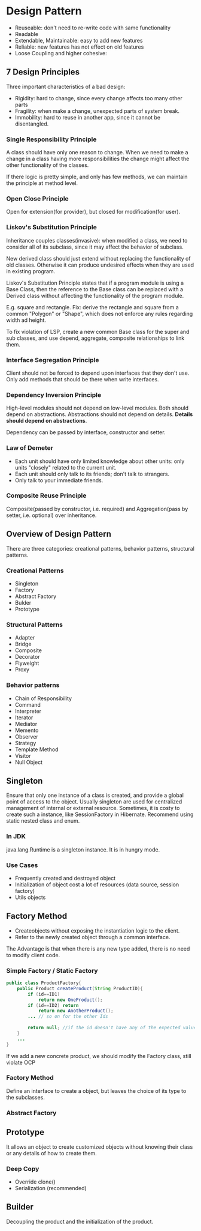 # Design Pattern

* Reuseable: don't need to re-write code with same functionality
* Readable
* Extendable, Maintainable: easy to add new features
* Reliable: new features has not effect on old features
* Loose Coupling and higher cohesive:

## 7 Design Principles
Three important characteristics of a bad design:
* Rigidity: hard to change, since every change affects too many other parts
* Fragility: when make a change, unexpected parts of system break.
* Immobility: hard to reuse in another app, since it cannot be disentangled.

### Single Responsibility Principle
A class should have only one reason to change. When we need to make a change in a class having more responsibilities the change might affect the other functionality of the classes. 

If there logic is pretty simple, and only has few methods, we can maintain the principle at method level.

### Open Close Principle
Open for extension(for provider), but closed for modification(for user).

### Liskov's Substitution Principle
Inheritance couples classes(invasive): when modified a class, we need to consider all of its subclass, since it may affect the behavior of subclass. 

New derived class should just extend without replacing the functionality of old classes. Otherwise it can produce undesired effects when they are used in existing program. 

Liskov's Substitution Principle states that if a program module is using a Base Class, then the reference to the Base class can be replaced with a Derived class without affecting the functionality of the program module.

E.g. square and rectangle. Fix: derive the rectangle and square from a common "Polygon" or "Shape", which does not enforce any rules regarding width ad height.

To fix violation of LSP, create a new common Base class for the super and sub classes, and use depend, aggregate, composite relationships to link them.

### Interface Segregation Principle
Client should not be forced to depend upon interfaces that they don't use. Only add methods that should be there when write interfaces.

### Dependency Inversion Principle
High-level modules should not depend on low-level modules. Both should depend on abstractions.
Abstractions should not depend on details. **Details should depend on abstractions**.

Dependency can be passed by interface, constructor and setter.

### Law of Demeter
* Each unit should have only limited knowledge about other units: only units "closely" related to the current unit.
* Each unit should only talk to its friends; don't talk to strangers.
* Only talk to your immediate friends.

### Composite Reuse Principle
Composite(passed by constructor, i.e. required) and Aggregation(pass by setter, i.e. optional) over inheritance.

## Overview of Design Pattern

There are three categories: creational patterns, behavior patterns, structural patterns.

### Creational Patterns
* Singleton
* Factory
* Abstract Factory
* Bulder
* Prototype

### Structural Patterns
* Adapter
* Bridge
* Composite
* Decorator
* Flyweight
* Proxy

### Behavior patterns
* Chain of Responsibility
* Command
* Interpreter
* Iterator
* Mediator
* Memento
* Observer
* Strategy
* Template Method
* Visitor
* Null Object

## Singleton

Ensure that only one instance of a class is created, and provide a global point of access to the object. Usually singleton are used for centralized management of internal or external resource. Sometimes, it is costy to create such a instance, like SessionFactory in Hibernate.
Recommend using static nested class and enum.

### In JDK
java.lang.Runtime is a singleton instance. It is in hungry mode.

### Use Cases
* Frequently created and destroyed object
* Initialization of object cost a lot of resources (data source, session factory)
* Utils objects

## Factory Method
* Createobjects without exposing the instantiation logic to the client.
* Refer to the newly created object through a common interface.

The Advantage is that when there is any new type added, there is no need to modify client code.

### Simple Factory / Static Factory
```java
public class ProductFactory{
	public Product createProduct(String ProductID){
		if (id==ID1)
			return new OneProduct();
		if (id==ID2) return
			return new AnotherProduct();
		... // so on for the other Ids
		
        return null; //if the id doesn't have any of the expected values
    }
    ...
}
```
If we add a new concrete product, we should modify the Factory class, still violate OCP
### Factory Method
Define an interface to create a object, but leaves the choice of its type to the subclasses.

### Abstract Factory

## Prototype
It allows an object to create customized objects without knowing their class or any details of how to create them.
### Deep Copy
* Override clone()
* Serialization (recommended)

## Builder
Decoupling the product and the initialization of the product.


